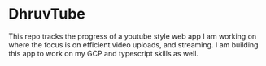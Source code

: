 # DhruvTube
This repo tracks the progress of a youtube style web app I am working on where the focus is on efficient video uploads, and streaming. I am building this app to work on my GCP and typescript skills as well.
